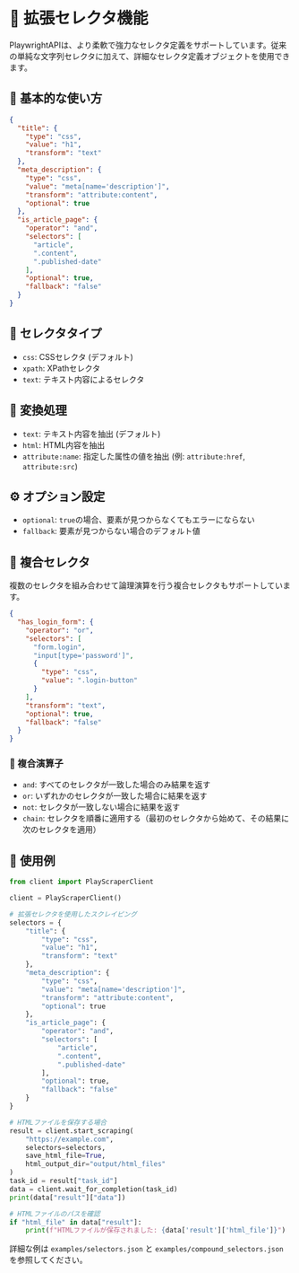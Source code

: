 # 🧩 拡張セレクタ機能

PlaywrightAPIは、より柔軟で強力なセレクタ定義をサポートしています。従来の単純な文字列セレクタに加えて、詳細なセレクタ定義オブジェクトを使用できます。

## 📝 基本的な使い方

```json
{
  "title": {
    "type": "css",
    "value": "h1",
    "transform": "text"
  },
  "meta_description": {
    "type": "css",
    "value": "meta[name='description']",
    "transform": "attribute:content",
    "optional": true
  },
  "is_article_page": {
    "operator": "and",
    "selectors": [
      "article",
      ".content",
      ".published-date"
    ],
    "optional": true,
    "fallback": "false"
  }
}
```

## 🔢 セレクタタイプ

- `css`: CSSセレクタ (デフォルト)
- `xpath`: XPathセレクタ
- `text`: テキスト内容によるセレクタ

## 🔄 変換処理

- `text`: テキスト内容を抽出 (デフォルト)
- `html`: HTML内容を抽出
- `attribute:name`: 指定した属性の値を抽出 (例: `attribute:href`, `attribute:src`)

## ⚙️ オプション設定

- `optional`: `true`の場合、要素が見つからなくてもエラーにならない
- `fallback`: 要素が見つからない場合のデフォルト値

## 🔗 複合セレクタ

複数のセレクタを組み合わせて論理演算を行う複合セレクタもサポートしています。

```json
{
  "has_login_form": {
    "operator": "or",
    "selectors": [
      "form.login",
      "input[type='password']",
      {
        "type": "css",
        "value": ".login-button"
      }
    ],
    "transform": "text",
    "optional": true,
    "fallback": "false"
  }
}
```

### 🔗 複合演算子

- `and`: すべてのセレクタが一致した場合のみ結果を返す
- `or`: いずれかのセレクタが一致した場合に結果を返す
- `not`: セレクタが一致しない場合に結果を返す
- `chain`: セレクタを順番に適用する（最初のセレクタから始めて、その結果に次のセレクタを適用）

## 📝 使用例

```python
from client import PlayScraperClient

client = PlayScraperClient()

# 拡張セレクタを使用したスクレイピング
selectors = {
    "title": {
        "type": "css",
        "value": "h1",
        "transform": "text"
    },
    "meta_description": {
        "type": "css",
        "value": "meta[name='description']",
        "transform": "attribute:content",
        "optional": true
    },
    "is_article_page": {
        "operator": "and",
        "selectors": [
            "article",
            ".content",
            ".published-date"
        ],
        "optional": true,
        "fallback": "false"
    }
}

# HTMLファイルを保存する場合
result = client.start_scraping(
    "https://example.com", 
    selectors=selectors, 
    save_html_file=True, 
    html_output_dir="output/html_files"
)
task_id = result["task_id"]
data = client.wait_for_completion(task_id)
print(data["result"]["data"])

# HTMLファイルのパスを確認
if "html_file" in data["result"]:
    print(f"HTMLファイルが保存されました: {data['result']['html_file']}")
```

詳細な例は `examples/selectors.json` と `examples/compound_selectors.json` を参照してください。
